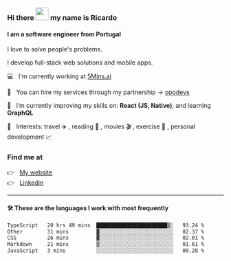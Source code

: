 ### Hi there <img src="https://raw.githubusercontent.com/iampavangandhi/iampavangandhi/master/gifs/Hi.gif" width="30"> my name is Ricardo
#### I am a software engineer from Portugal
I love to solve people's problems.

I develop full-stack web solutions and mobile apps.

💻  &nbsp; I'm currently working at <a href="https://5mins.ai/">5Mins.ai</a>

💼  &nbsp; You can hire my services through my partnership -> <a href="https://github.com/opodevs">opodevs</a>

🌱 &nbsp; I’m currently improving my skills on: **React (JS, Native)**, and learning **GraphQL**

💙 &nbsp; Interests: travel ✈️ , reading 📖 , movies 🎬 , exercise 🏃 , personal development 📈

### Find me at

<p align="left">
  👉  &nbsp;
  <a href="https://ricardopbarbosa.com" target="_blank">
    My website
  </a>
  <br/>
  👉 &nbsp;
  <a href="https://www.linkedin.com/in/ricardopbarbosa" target="_blank">
    Linkedin
  </a>
</p>

<hr />

#### 🛠 These are the languages I work with most frequently
<!--START_SECTION:waka-->

```txt
TypeScript   20 hrs 49 mins  ███████████████████████▒░   93.24 %
Other        31 mins         ▓░░░░░░░░░░░░░░░░░░░░░░░░   02.37 %
CSS          26 mins         ▓░░░░░░░░░░░░░░░░░░░░░░░░   02.01 %
Markdown     21 mins         ▒░░░░░░░░░░░░░░░░░░░░░░░░   01.61 %
JavaScript   3 mins          ░░░░░░░░░░░░░░░░░░░░░░░░░   00.28 %
```

<!--END_SECTION:waka-->
